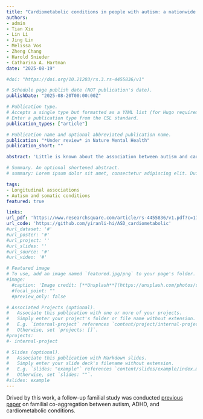 ```yaml
---
title: "Cardiometabolic conditions in people with autism: a nationwide prospective cohort study from the Netherlands"
authors:
- admin
- Tian Xie
- Lin Li
- Jing Lin
- Melissa Vos
- Zheng Chang
- Harold Snieder
- Catharina A. Hartman
date: "2025-08-19"

#doi: "https://doi.org/10.21203/rs.3.rs-4455836/v1"

# Schedule page publish date (NOT publication's date).
publishDate: "2025-08-20T00:00:00Z"

# Publication type.
# Accepts a single type but formatted as a YAML list (for Hugo requirements).
# Enter a publication type from the CSL standard.
publication_types: ["article"]

# Publication name and optional abbreviated publication name.
publication: "*Under review* in Nature Mental Health"
publication_short: ""

abstract: 'Little is known about the association between autism and cardiometabolic conditions across the lifespan. We conducted the largest cohort study, using Dutch register data of 8,690,286 individuals aged 12-65 years. These individuals were followed up from January 1, 2014 to their first incidence of cardiometabolic conditions, emigration, death, or December 31, 2020. Cox proportional-hazards models indicated autism was associated with higher risks of cardiometabolic conditions (hazard ratio (HR): 1.20, 95% confidence interval (CI): 1.18-1.23, specifically hypertension (HR: 1.16; CI: 1.14-1.19), dyslipidemia (HR: 1.17; CI: 1.12-1.23), diabetes (HR: 1.22; CI: 1.14-1.30), stroke (HR: 1.23; CI: 1.14-1.34), and heart failure (HR: 1.28; CI: 1.07-1.53). Sex-stratified findings were similar. Associations were observed in adolescent, young (18-30 years), and middle-aged (31-40 years), but not older individuals, indicating earlier onset in autistic compared to non-autistic individuals. Our results underscore the need of monitoring and treatment of cardiometabolic conditions among individuals with autism.' 

# Summary. An optional shortened abstract.
# summary: Lorem ipsum dolor sit amet, consectetur adipiscing elit. Duis posuere tellus ac convallis placerat. Proin tincidunt magna sed ex sollicitudin condimentum.

tags:
- Longitudinal associations
- Autism and somatic conditions
featured: true

links:
url_pdf: 'https://www.researchsquare.com/article/rs-4455836/v1.pdf?c=1755684523000'
url_code: 'https://github.com/yiranli-hi/ASD_cardiometabolic'
#url_dataset: '#'
#url_poster: '#'
#url_project: ''
#url_slides: ''
#url_source: '#'
#url_video: '#'

# Featured image
# To use, add an image named `featured.jpg/png` to your page's folder. 
#image:
  #caption: 'Image credit: [**Unsplash**](https://unsplash.com/photos/s9CC2SKySJM)'
  #focal_point: ""
  #preview_only: false

# Associated Projects (optional).
#   Associate this publication with one or more of your projects.
#   Simply enter your project's folder or file name without extension.
#   E.g. `internal-project` references `content/project/internal-project/index.md`.
#   Otherwise, set `projects: []`.
#projects:
#- internal-project

# Slides (optional).
#   Associate this publication with Markdown slides.
#   Simply enter your slide deck's filename without extension.
#   E.g. `slides: "example"` references `content/slides/example/index.md`.
#   Otherwise, set `slides: ""`.
#slides: example
---
```

Drived by this work, a follow-up familial study was conducted [previous paper](/publication/journal-article/) on familial co-aggregation between autism, ADHD, and cardiometabolic conditions.